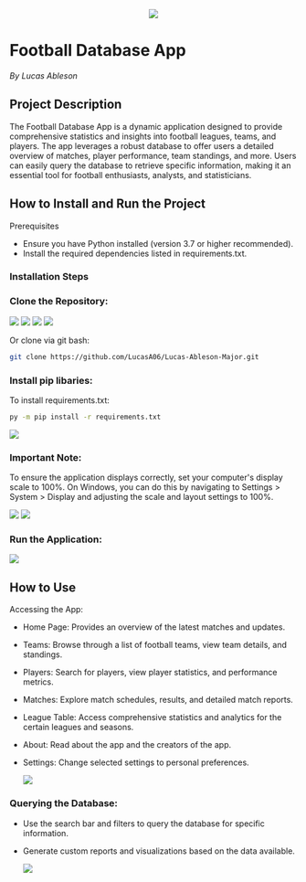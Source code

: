 <p align="center">
  <picture>
    <source media="(prefers-color-scheme: dark)" srcset="./documentation_images/icon.png">
    <img src="./documentation_images/icon.png">
  </picture>
</p>

# Football Database App
*By Lucas Ableson*
## Project Description
The Football Database App is a dynamic application designed to provide comprehensive statistics and insights into football leagues, teams, and players. The app leverages a robust database to offer users a detailed overview of matches, player performance, team standings, and more. Users can easily query the database to retrieve specific information, making it an essential tool for football enthusiasts, analysts, and statisticians.

## How to Install and Run the Project
Prerequisites
* Ensure you have Python installed (version 3.7 or higher recommended).
* Install the required dependencies listed in requirements.txt.

### Installation Steps
### Clone the Repository:

![](documentation_images/doc3.PNG)
![](documentation_images/doc4.PNG)
![](documentation_images/doc5.PNG)
![](documentation_images/doc6.PNG)

Or clone via git bash:
```bash
git clone https://github.com/LucasA06/Lucas-Ableson-Major.git
```

### Install pip libaries:

To install requirements.txt:
```bash
py -m pip install -r requirements.txt
```

![](documentation_images/doc10.PNG)

### Important Note:
To ensure the application displays correctly, set your computer's display scale to 100%. On Windows, you can do this by navigating to Settings > System > Display and adjusting the scale and layout settings to 100%.

![](documentation_images/doc1.PNG)
![](documentation_images/doc2.PNG)


### Run the Application:

![](documentation_images/doc7.PNG)


## How to Use
Accessing the App:

- Home Page: Provides an overview of the latest matches and updates.
- Teams: Browse through a list of football teams, view team details, and standings.
- Players: Search for players, view player statistics, and performance metrics.
- Matches: Explore match schedules, results, and detailed match reports.
- League Table: Access comprehensive statistics and analytics for the certain leagues and seasons.
- About: Read about the app and the creators of the app.
- Settings: Change selected settings to personal preferences.

  ![](documentation_images/doc8.PNG)

### Querying the Database:

- Use the search bar and filters to query the database for specific information.

- Generate custom reports and visualizations based on the data available.

    ![](documentation_images/doc9.PNG)

